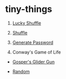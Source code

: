 # tiny-things

1. [Lucky Shuffle](https://y-pan.github.io/tiny-things/lucky-shuffle?items=Sun,Mercury,Venus,Earth,Mars,Jupiter,Saturn,Uranus,Neptune&difficulty=2&interval=10)

2. [Shuffle](https://y-pan.github.io/tiny-things/shuffle?items=Sun,Mercury,Venus,Earth,Mars,Jupiter,Saturn,Uranus,Neptune&shuffles=30&interval=40)

3. [Generate Password](https://y-pan.github.io/tiny-things/password?length=14)

4. Conway's Game of Life

- [Gosper's Glider Gun](https://y-pan.github.io/tiny-things/game-of-life.html?factor=1&grid=.120_.120_.120_.120_.120_.120_.120_.120_.120_.120_.120_.120_.120_.120_.120_.120_.120_.120_.120_.120_.120_.120_.120_.120_.120_.120_.120_.120_.120_.120_.120_.120_.120_.120_.120_.120_.120_.120_.120_.120_.120_.120_.120_.120_.120_.120_.120_.120_.120_.120_.120_.120_.120_.120_.120_.66O1.53_.64O1.1O1.53_.54O2.6O2.12O2.42_.53O1.3O1.4O2.12O2.42_.42O2.8O1.5O1.3O2.56_.42O2.8O1.3O1.1O2.4O1.1O1.53_.52O1.5O1.7O1.53_.53O1.3O1.62_.54O2.64_.120_.120_.120_.120_.120_.120_.120_.120_.120_.120_.120_.120_.120_.120_.120_.120_.120_.120_.120_.120_.120_.120_.120_.120_.120_.120_.120_.120_.120_.120_.120_.120_.120_.120_.120_.120_.120_.120_.120_.120_.120_.120_.120_.120_.120_.120_.120_.120_.120_.120_.120_.120_.120_.120_.120_.120)

- [Random](https://y-pan.github.io/tiny-things/game-of-life.html?factor=1)
